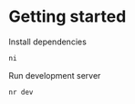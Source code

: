 # Getting started

Install dependencies 
```bash
ni
```

Run development server
```bash
nr dev
```


